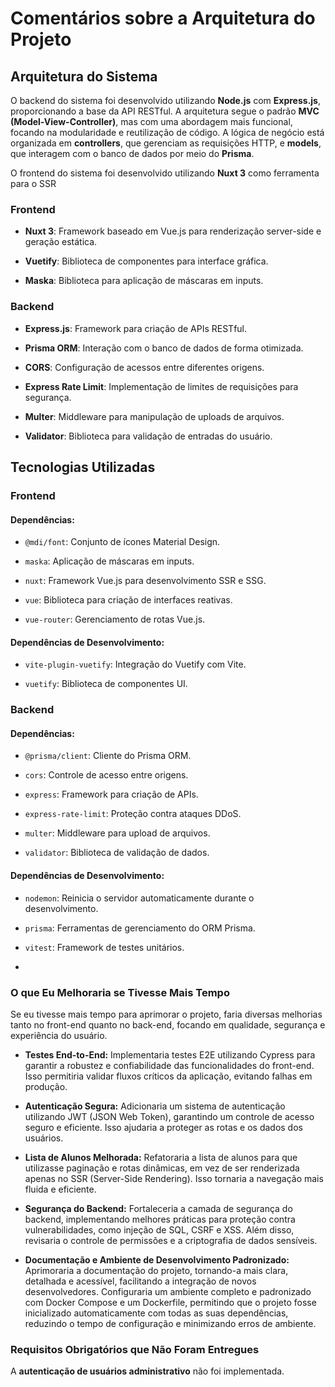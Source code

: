 
# Comentários sobre a Arquitetura do Projeto

  

## Arquitetura do Sistema

  

O backend do sistema foi desenvolvido utilizando **Node.js** com **Express.js**, proporcionando a base da  API RESTful. A arquitetura segue o padrão **MVC (Model-View-Controller)**, mas com uma abordagem mais funcional, focando na modularidade e reutilização de código. A lógica de negócio está organizada em **controllers**, que gerenciam as requisições HTTP, e **models**, que interagem com o banco de dados por meio do **Prisma**.

O frontend do sistema foi desenvolvido utilizando **Nuxt 3** como ferramenta para o SSR

  

### Frontend

  
  

-  **Nuxt 3**: Framework baseado em Vue.js para renderização server-side e geração estática.

-  **Vuetify**: Biblioteca de componentes para interface gráfica.

-  **Maska**: Biblioteca para aplicação de máscaras em inputs.

  

### Backend

  

-  **Express.js**: Framework para criação de APIs RESTful.

-  **Prisma ORM**: Interação com o banco de dados de forma otimizada.

-  **CORS**: Configuração de acessos entre diferentes origens.

-  **Express Rate Limit**: Implementação de limites de requisições para segurança.

-  **Multer**: Middleware para manipulação de uploads de arquivos.

-  **Validator**: Biblioteca para validação de entradas do usuário.

  

## Tecnologias Utilizadas

  

### Frontend

  

#### Dependências:

  

-  `@mdi/font`: Conjunto de ícones Material Design.

-  `maska`: Aplicação de máscaras em inputs.

-  `nuxt`: Framework Vue.js para desenvolvimento SSR e SSG.

-  `vue`: Biblioteca para criação de interfaces reativas.

-  `vue-router`: Gerenciamento de rotas Vue.js.

  

#### Dependências de Desenvolvimento:

  

-  `vite-plugin-vuetify`: Integração do Vuetify com Vite.

-  `vuetify`: Biblioteca de componentes UI.

  

### Backend

  

#### Dependências:

  

-  `@prisma/client`: Cliente do Prisma ORM.

-  `cors`: Controle de acesso entre origens.

-  `express`: Framework para criação de APIs.

-  `express-rate-limit`: Proteção contra ataques DDoS.

-  `multer`: Middleware para upload de arquivos.

-  `validator`: Biblioteca de validação de dados.

  

#### Dependências de Desenvolvimento:

  

-  `nodemon`: Reinicia o servidor automaticamente durante o desenvolvimento.

-  `prisma`: Ferramentas de gerenciamento do ORM Prisma.

-  `vitest`: Framework de testes unitários.

-

 ### O que Eu Melhoraria se Tivesse Mais Tempo

  

Se eu tivesse mais tempo para aprimorar o projeto, faria diversas melhorias tanto no front-end quanto no back-end, focando em qualidade, segurança e experiência do usuário.

  

-  **Testes End-to-End:** Implementaria testes E2E utilizando Cypress para garantir a robustez e confiabilidade das funcionalidades do front-end. Isso permitiria validar fluxos críticos da aplicação, evitando falhas em produção.

-  **Autenticação Segura:** Adicionaria um sistema de autenticação utilizando JWT (JSON Web Token), garantindo um controle de acesso seguro e eficiente. Isso ajudaria a proteger as rotas e os dados dos usuários.

-  **Lista de Alunos Melhorada:** Refatoraria a lista de alunos para que utilizasse paginação e rotas dinâmicas, em vez de ser renderizada apenas no SSR (Server-Side Rendering). Isso tornaria a navegação mais fluida e eficiente.

-  **Segurança do Backend:** Fortaleceria a camada de segurança do backend, implementando melhores práticas para proteção contra vulnerabilidades, como injeção de SQL, CSRF e XSS. Além disso, revisaria o controle de permissões e a criptografia de dados sensíveis.

-  **Documentação e Ambiente de Desenvolvimento Padronizado:** Aprimoraria a documentação do projeto, tornando-a mais clara, detalhada e acessível, facilitando a integração de novos desenvolvedores. Configuraria um ambiente completo e padronizado com Docker Compose e um Dockerfile, permitindo que o projeto fosse inicializado automaticamente com todas as suas dependências, reduzindo o tempo de configuração e minimizando erros de ambiente.

  

### Requisitos Obrigatórios que Não Foram Entregues

  

A **autenticação de usuários administrativo** não foi implementada.